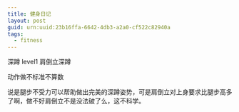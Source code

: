 ```yaml
---
title: 健身日记
layout: post
guid: urn:uuid:23b16ffa-6642-4db3-a2a0-cf522c82940a
tags: 
  - fitness
---
```


深蹲 level1 肩倒立深蹲

动作做不标准不算数

说是腿步不受力可以帮助做出完美的深蹲姿势，可是肩倒立对上身要求比腿步高多了啊，做不好肩倒立不是没法破了么，这不科学。
